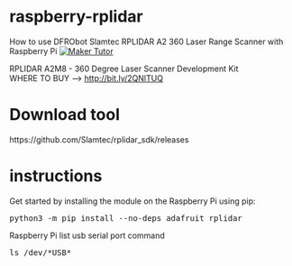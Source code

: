 # raspberry-rplidar
How to use DFRObot Slamtec RPLIDAR A2 360 Laser Range Scanner with Raspberry Pi
[![Maker Tutor](https://img.youtube.com/vi/t0ud9HTYjMI/0.jpg)](https://www.youtube.com/watch?v=t0ud9HTYjMI)

RPLIDAR A2M8 - 360 Degree Laser Scanner Development Kit
<br>WHERE TO BUY --> http://bit.ly/2QNlTUQ 

<h1>Download tool</h1>
https://github.com/Slamtec/rplidar_sdk/releases

<h1>instructions</h1>
Get started by installing the module on the Raspberry Pi using pip:
<div class="highlight highlight-source-shell"><pre>
python3 -m pip install --no-deps adafruit_rplidar
</pre></div>

Raspberry Pi list usb serial port command
<div class="highlight highlight-source-shell"><pre>
ls /dev/*USB*
</pre></div>
<br>


